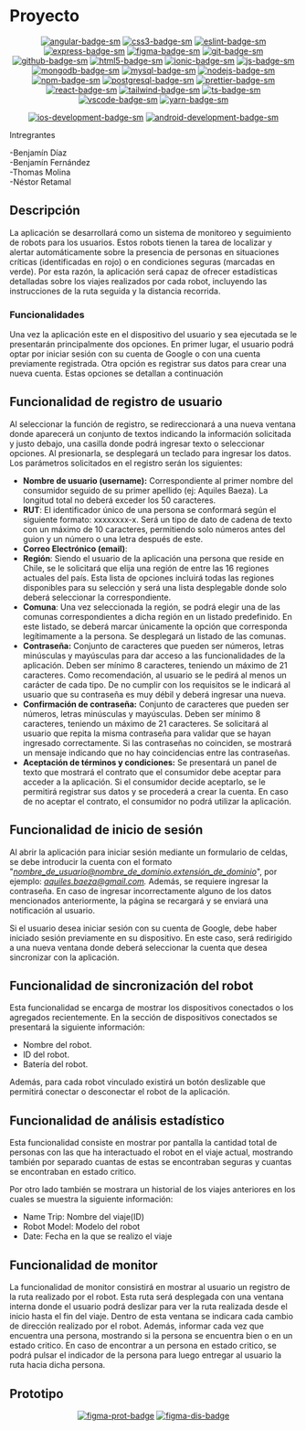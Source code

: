 # Proyecto

<div align="center">

[![angular-badge-sm]][angular-web] [![css3-badge-sm]][css3-web] [![eslint-badge-sm]][eslint-web] [![express-badge-sm]][express-web] [![figma-badge-sm]][figma-web] [![git-badge-sm]][git-web] [![github-badge-sm]][github-web] [![html5-badge-sm]][html5-web] [![ionic-badge-sm]][ionic-web] [![js-badge-sm]][js-web] [![mongodb-badge-sm]][mongodb-web] [![mysql-badge-sm]][mysql-web] [![nodejs-badge-sm]][nodejs-web] [![npm-badge-sm]][npm-web] [![postgresql-badge-sm]][postgresql-web] [![prettier-badge-sm]][prettier-web] [![react-badge-sm]][react-web] [![tailwind-badge-sm]][tailwind-web] [![ts-badge-sm]][ts-web] [![vscode-badge-sm]][vscode-web] [![yarn-badge-sm]][yarn-web]

[![ios-development-badge-sm]][ios-development-web] [![android-development-badge-sm]][android-development-web]

</div

## Intregrantes
-Benjamín Díaz
<br>
-Benjamín Fernández
<br>
-Thomas Molina
<br>
-Néstor Retamal

## Descripción

La aplicación se desarrollará como un sistema de monitoreo y seguimiento de robots para los usuarios. Estos robots tienen la tarea de localizar y alertar automáticamente sobre la presencia de personas en situaciones críticas (identificadas en rojo) o en condiciones seguras (marcadas en verde). Por esta razón, la aplicación será capaz de ofrecer estadísticas detalladas sobre los viajes realizados por cada robot, incluyendo las instrucciones de la ruta seguida y la distancia recorrida.

### Funcionalidades

Una vez la aplicación este en el dispositivo del usuario y sea ejecutada se le presentarán principalmente dos opciones. En primer lugar, el usuario podrá optar por iniciar sesión con su cuenta de Google o con una cuenta previamente registrada. Otra opción es registrar sus datos para crear una nueva cuenta. Estas opciones se detallan a continuación

## Funcionalidad de registro de usuario

Al seleccionar la función de registro, se redireccionará a una nueva ventana donde aparecerá un conjunto de textos indicando la información solicitada y justo debajo, una casilla donde podrá ingresar texto o seleccionar opciones. Al presionarla, se desplegará un teclado para ingresar los datos. Los parámetros solicitados en el registro serán los siguientes:

- **Nombre de usuario (username):** Correspondiente al primer nombre del consumidor seguido de su primer apellido (ej: Aquiles Baeza). La longitud total no deberá exceder los 50 caracteres.
- **RUT**: El identificador único de una persona se conformará según el siguiente formato: xxxxxxxx-x. Será un tipo de dato de cadena de texto con un máximo de 10 caracteres, permitiendo solo números antes del guion y un número o una letra después de este.
- **Correo Electrónico (email)**:
- **Región**: Siendo el usuario de la aplicación una persona que reside en Chile, se le solicitará que elija una región de entre las 16 regiones actuales del país. Esta lista de opciones incluirá todas las regiones disponibles para su selección y será una lista desplegable donde solo deberá seleccionar la correspondiente.
- **Comuna**: Una vez seleccionada la región, se podrá elegir una de las comunas correspondientes a dicha región en un listado predefinido. En este listado, se deberá marcar únicamente la opción que corresponda legítimamente a la persona. Se desplegará un listado de las comunas.
- **Contraseña:** Conjunto de caracteres que pueden ser números, letras minúsculas y mayúsculas  para dar acceso a las funcionalidades de la aplicación. Deben ser mínimo 8 caracteres, teniendo un máximo de 21 caracteres. Como recomendación, al usuario se le pedirá al menos un carácter de cada tipo. De no cumplir con los requisitos se le indicará al usuario que su contraseña es muy débil y deberá ingresar una nueva.
- **Confirmación de contraseña:** Conjunto de caracteres que pueden ser números, letras minúsculas y mayúsculas. Deben ser mínimo 8 caracteres, teniendo un máximo de 21 caracteres. Se solicitará al usuario que repita la misma contraseña para validar que se hayan ingresado correctamente. Si las contraseñas no coinciden, se mostrará un mensaje indicando que no hay coincidencias entre las contraseñas.
- **Aceptación de términos y condiciones:** Se presentará un panel de texto que mostrará el contrato que el consumidor debe aceptar para acceder a la aplicación. Si el consumidor decide aceptarlo, se le permitirá registrar sus datos y se procederá a crear la cuenta. En caso de no aceptar el contrato, el consumidor no podrá utilizar la aplicación.

## Funcionalidad de inicio de sesión

Al abrir la aplicación para iniciar sesión mediante un formulario de celdas, se debe introducir la cuenta con el formato "*nombre_de_usuario@nombre_de_dominio.extensión_de_dominio*", por ejemplo: *aquiles.baeza@gmail.com.* Además, se requiere ingresar la contraseña. En caso de ingresar incorrectamente alguno de los datos mencionados anteriormente, la página se recargará y se enviará una notificación al usuario.

Si el usuario desea iniciar sesión con su cuenta de Google, debe haber iniciado sesión previamente en su dispositivo. En este caso, será redirigido a una nueva ventana donde deberá seleccionar la cuenta que desea sincronizar con la aplicación.

## Funcionalidad de sincronización del robot

Esta funcionalidad se encarga de mostrar los dispositivos conectados o los agregados recientemente. En la sección de dispositivos conectados se presentará la siguiente información:

- Nombre del robot.
- ID del robot.
- Batería del robot.

Además, para cada robot vinculado existirá un botón deslizable que permitirá conectar o desconectar el robot de la aplicación.

## Funcionalidad de análisis estadístico

Esta funcionalidad consiste en mostrar por pantalla la cantidad total de personas con las que ha interactuado el robot en el viaje actual, mostrando también por separado cuantas de estas se encontraban seguras y cuantas se encontraban en estado critico.

Por otro lado también se mostrara un historial de los viajes anteriores en los cuales se muestra la siguiente información:

- Name Trip: Nombre del viaje(ID)
- Robot Model: Modelo del robot
- Date: Fecha en la que se realizo el viaje

## Funcionalidad de monitor

La funcionalidad de monitor consistirá en mostrar al usuario un registro de la ruta realizado por el robot. Esta ruta será desplegada con una ventana interna donde el usuario podrá deslizar para ver la ruta realizada desde el inicio hasta el fin del viaje. Dentro de esta ventana se indicara cada cambio de dirección realizado por el robot. Además, informar cada vez que encuentra una persona, mostrando si la persona se encuentra bien o en un estado critico. En caso de encontrar a un persona en estado critico, se podrá pulsar el indicador de la persona para luego entregar al usuario la ruta hacia dicha persona.

## Prototipo

<div align="center">

[![figma-prot-badge]][figma-prot-url] [![figma-dis-badge]][figma-dis-url]

</div>


[js-badge-sm]: https://img.shields.io/badge/JavaScript-F7DF1E?logo=javascript&logoColor=000&style=flat
[js-web]: https://developer.mozilla.org/es/docs/Web/JavaScript
[ts-badge-sm]: https://img.shields.io/badge/TypeScript-3178C6?logo=typescript&logoColor=fff&style=flat
[ts-web]: https://www.typescriptlang.org/
[html5-badge-sm]: https://img.shields.io/badge/HTML5-E34F26?logo=html5&logoColor=fff&style=flat
[html5-web]: https://developer.mozilla.org/es/docs/Web/HTML
[css3-badge-sm]: https://img.shields.io/badge/CSS3-1572B6?logo=css3&logoColor=fff&style=flat
[css3-web]: https://developer.mozilla.org/es/docs/Web/CSS
[tailwind-badge-sm]: https://img.shields.io/badge/Tailwind_CSS-38B2AC?logo=tailwind-css&logoColor=fff&style=flat
[tailwind-web]: https://tailwindcss.com/
[react-badge-sm]: https://img.shields.io/badge/React-61DAFB?logo=react&logoColor=fff&style=flat
[react-web]: https://reactjs.org/
[angular-badge-sm]: https://img.shields.io/badge/Angular-DD0031?logo=angular&logoColor=fff&style=flat
[angular-web]: https://angular.io/
[nodejs-badge-sm]: https://img.shields.io/badge/Node.js-339933?logo=node.js&logoColor=fff&style=flat
[nodejs-web]: https://nodejs.org/
[express-badge-sm]: https://img.shields.io/badge/Express.js-000000?logo=express&logoColor=fff&style=flat
[express-web]: https://expressjs.com/
[mongodb-badge-sm]: https://img.shields.io/badge/MongoDB-47A248?logo=mongodb&logoColor=fff&style=flat
[mongodb-web]: https://www.mongodb.com/
[postgresql-badge-sm]: https://img.shields.io/badge/PostgreSQL-336791?logo=postgresql&logoColor=fff&style=flat
[postgresql-web]: https://www.postgresql.org/
[mysql-badge-sm]: https://img.shields.io/badge/MySQL-4479A1?logo=mysql&logoColor=fff&style=flat
[mysql-web]: https://www.mysql.com/
[git-badge-sm]: https://img.shields.io/badge/Git-F05032?logo=git&logoColor=fff&style=flat
[git-web]: https://git-scm.com/
[github-badge-sm]: https://img.shields.io/badge/GitHub-181717?logo=github&logoColor=fff&style=flat
[github-web]: https://github.com
[npm-badge-sm]: https://img.shields.io/badge/npm-CB3837?logo=npm&logoColor=fff&style=flat
[npm-web]: https://www.npmjs.com/
[yarn-badge-sm]: https://img.shields.io/badge/Yarn-2C8EBB?logo=yarn&logoColor=fff&style=flat
[yarn-web]: https://yarnpkg.com/
[prettier-badge-sm]: https://img.shields.io/badge/Prettier-F7B93E?logo=prettier&logoColor=fff&style=flat
[prettier-web]: https://prettier.io/
[eslint-badge-sm]: https://img.shields.io/badge/ESLint-4B32C3?logo=eslint&logoColor=fff&style=flat
[eslint-web]: https://eslint.org/
[vscode-badge-sm]: https://img.shields.io/badge/Visual_Studio_Code-007ACC?logo=visual-studio-code&logoColor=fff&style=flat
[vscode-web]: https://code.visualstudio.com/
[ionic-badge-sm]: https://img.shields.io/badge/Ionic-3880FF?logo=ionic&logoColor=fff&style=flat
[ionic-web]: https://ionicframework.com/
[figma-badge-sm]: https://img.shields.io/badge/Figma-F24E1E?logo=figma&logoColor=fff&style=flat
[figma-web]: https://www.figma.com/
[ios-development-badge-sm]: https://img.shields.io/badge/iOS_Development-000000?logo=ios&logoColor=fff&style=flat
[ios-development-web]: https://developer.apple.com/ios/
[android-development-badge-sm]: https://img.shields.io/badge/Android_Development-3DDC84?logo=android&logoColor=fff&style=flat
[android-development-web]: https://developer.android.com/

[figma-prot-badge]: https://img.shields.io/badge/Ver%20prototipo%20en%20Figma-F24E1E?logo=figma&logoColor=fff&style=flat
[figma-prot-url]: https://www.figma.com/proto/izTDjw4IxF5HbZ2ihwJmtO/Aplicaci%C3%B3n?type=design&node-id=2-3&t=XdaH4CLfEIYQdtkd-0&scaling=scale-down&page-id=0%3A1&starting-point-node-id=2%3A3
[figma-dis-badge]: https://img.shields.io/badge/Ver%20diseño%20UI%20en%20Figma-F24E1E?logo=figma&logoColor=fff&style=flat
[figma-dis-url]: https://www.figma.com/file/izTDjw4IxF5HbZ2ihwJmtO/Aplicaci%C3%B3n?type=design&node-id=0-1&mode=design&t=XdaH4CLfEIYQdtkd-0
